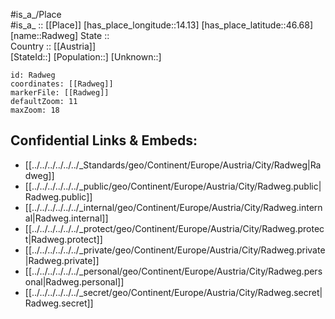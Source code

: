 ﻿---
location: [46.68,14.13] 
mapzoom: [7,12] 
mapmarker: city 
type: City
tags:
- geo/City


SpocWebEntityId: 33611
isDeleted: false
confidential: public

---
#is_a_/Place  
#is_a_ :: [[Place]] 
[has_place_longitude::14.13] 
[has_place_latitude::46.68] 
[name::Radweg] 
State ::  
Country :: [[Austria]]  
[StateId::] 
[Population::] 
[Unknown::] 


```leaflet
id: Radweg
coordinates: [[Radweg]] 
markerFile: [[Radweg]] 
defaultZoom: 11 
maxZoom: 18
```


## Confidential Links & Embeds: 
- [[../../../../../../_Standards/geo/Continent/Europe/Austria/City/Radweg|Radweg]] 
- [[../../../../../../_public/geo/Continent/Europe/Austria/City/Radweg.public|Radweg.public]] 
- [[../../../../../../_internal/geo/Continent/Europe/Austria/City/Radweg.internal|Radweg.internal]] 
- [[../../../../../../_protect/geo/Continent/Europe/Austria/City/Radweg.protect|Radweg.protect]] 
- [[../../../../../../_private/geo/Continent/Europe/Austria/City/Radweg.private|Radweg.private]] 
- [[../../../../../../_personal/geo/Continent/Europe/Austria/City/Radweg.personal|Radweg.personal]] 
- [[../../../../../../_secret/geo/Continent/Europe/Austria/City/Radweg.secret|Radweg.secret]] 
